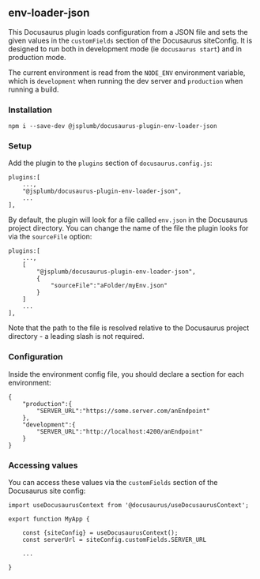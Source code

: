 ## env-loader-json

This Docusaurus plugin loads configuration from a JSON file and sets the given values in the `customFields` section of the Docusaurus siteConfig. It is designed to run both in development mode (ie `docusaurus start`) and in production mode.

The current environment is read from the `NODE_ENV` environment variable, which is `development` when running the dev server and `production` when running a build.


### Installation

```
npm i --save-dev @jsplumb/docusaurus-plugin-env-loader-json
```

### Setup

Add the plugin to the `plugins` section of `docusaurus.config.js`:

```
plugins:[
    ...,
    "@jsplumb/docusaurus-plugin-env-loader-json",
    ...
],
```

By default, the plugin will look for a file called `env.json` in the Docusaurus project directory. You can change the name of the file the plugin looks for via the `sourceFile` option:

```
plugins:[
    ...,
    [
        "@jsplumb/docusaurus-plugin-env-loader-json",
        {
            "sourceFile":"aFolder/myEnv.json"
        }
    ]    
    ...
],
```

Note that the path to the file is resolved relative to the Docusaurus project directory - a leading slash is not required.

### Configuration

Inside the environment config file, you should declare a section for each environment:

```
{
    "production":{
        "SERVER_URL":"https://some.server.com/anEndpoint"
    },
    "development":{
        "SERVER_URL":"http://localhost:4200/anEndpoint"
    }
}
```

### Accessing values

You can access these values via the `customFields` section of the Docusaurus site config:

```
import useDocusaurusContext from '@docusaurus/useDocusaurusContext';

export function MyApp {

    const {siteConfig} = useDocusaurusContext();
    const serverUrl = siteConfig.customFields.SERVER_URL

    ...

}
```



